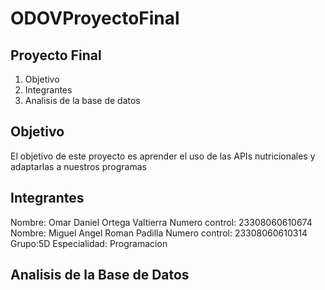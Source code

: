 # ODOVProyectoFinal
## Proyecto Final 
  1.  Objetivo
  2.  Integrantes
  3.  Analisis de la base de datos
   
## Objetivo 
El objetivo de este proyecto es aprender el uso de las APIs nutricionales y adaptarlas a nuestros programas 

## Integrantes
Nombre: Omar Daniel Ortega Valtierra
Numero control: 23308060610674 
Nombre: Miguel Angel Roman Padilla 
Numero control: 23308060610314
Grupo:5D
Especialidad: Programacion 
 
## Analisis de la Base de Datos 

